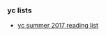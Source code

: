 ### yc lists
* [yc summer 2017 reading list](https://blog.ycombinator.com/ycs-2017-summer-reading-list/)
